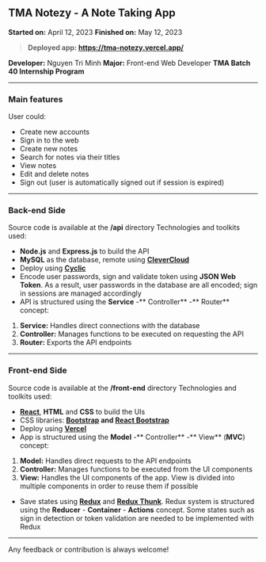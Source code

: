 ## TMA Notezy - A Note Taking App
**Started on:** April 12, 2023
**Finished on:** May 12, 2023
> **Deployed app: https://tma-notezy.vercel.app/**

**Developer:** Nguyen Tri Minh
**Major:** Front-end Web Developer
**TMA Batch 40 Internship Program**


------------
### Main features
User could:
- Create new accounts
- Sign in to the web
- Create new notes
- Search for notes via their titles
- View notes
- Edit and delete notes
- Sign out (user is automatically signed out if session is expired)

------------

### Back-end Side
Source code is available at the **/api** directory
Technologies and toolkits used:
- **Node.js** and **Express.js** to build the API
- **MySQL** as the database, remote using **[CleverCloud](https://www.clever-cloud.com/ "CleverCloud")**
- Deploy using **[Cyclic](https://www.cyclic.sh/ "Cyclic")**
- Encode user passwords, sign and validate token using **JSON Web Token**. As a result, user passwords in the database are all encoded; sign in sessions are managed accordingly
- API is structured using the **Service** -** Controller** -** Router** concept:
1. **Service:** Handles direct connections with the database
2. **Controller:** Manages functions to be executed on requesting the API
3. **Router:** Exports the API endpoints

------------
### Front-end Side
Source code is available at the **/front-end** directory
Technologies and toolkits used:
- **[React](https://react.dev/ "React")**, **HTML**  and **CSS** to build the UIs
- CSS libraries: **[Bootstrap](https://getbootstrap.com/ "Bootstrap") and [React Bootstrap](https://react-bootstrap.github.io/ "React Bootstrap")**
- Deploy using **[Vercel](https://vercel.com/ "Vercel")**
- App is structured using the **Model** -** Controller** -** View** (**MVC**) concept:
1. **Model:** Handles direct requests to the API endpoints
2. **Controller:** Manages functions to be executed from the UI components
3. **View:** Handles the UI components of the app. View is divided into multiple components in order to reuse them if possible
- Save states using **[Redux](https://redux.js.org/ "Redux")** and **[Redux Thunk](https://github.com/reduxjs/redux-thunk "Redux Thunk")**. Redux system is structured using the **Reducer** - **Container** - **Actions** concept. Some states such as sign in detection or token validation are needed to be implemented with Redux

------------

Any feedback or contribution is always welcome!
